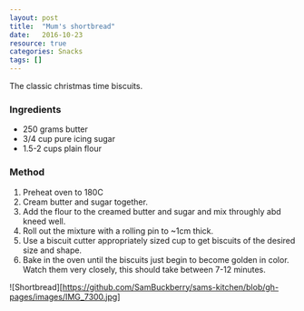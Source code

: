 ```yaml
---
layout: post
title:  "Mum's shortbread"
date:   2016-10-23
resource: true
categories: Snacks
tags: []
---
```


The classic christmas time biscuits.

### Ingredients
* 250 grams butter
* 3/4 cup pure icing sugar
* 1.5-2 cups plain flour

### Method
1. Preheat oven to 180C 
2. Cream butter and sugar together.
3. Add the flour to the creamed butter and sugar and mix throughly abd kneed well.
4. Roll out the mixture with a rolling pin to ~1cm thick.
5. Use a biscuit cutter appropriately sized cup to get biscuits of the desired size and shape.
6. Bake in the oven until the biscuits just begin to become golden in color. Watch them very closely, this should take between 7-12 minutes. 

![Shortbread][https://github.com/SamBuckberry/sams-kitchen/blob/gh-pages/images/IMG_7300.jpg]
